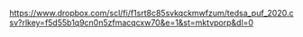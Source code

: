 https://www.dropbox.com/scl/fi/f1srt8c85svkqckmwfzum/tedsa_puf_2020.csv?rlkey=f5d55b1q9cn0n5zfmacqcxw70&e=1&st=mktvporp&dl=0